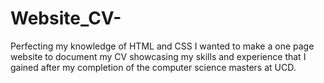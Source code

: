 # Website_CV-
Perfecting my knowledge of HTML and CSS I wanted to make a one page website to document my CV showcasing my skills and experience that I gained after my completion of the computer science masters at UCD.
